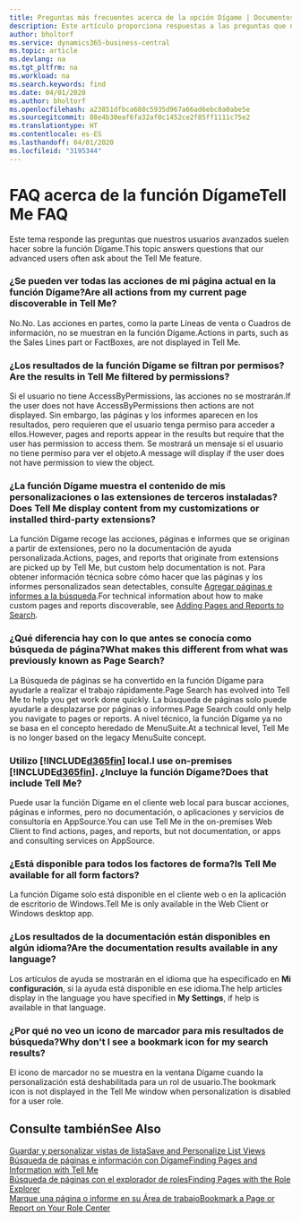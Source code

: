 ```yaml
---
title: Preguntas más frecuentes acerca de la opción Dígame | Documentos de Microsoft
description: Este artículo proporciona respuestas a las preguntas que nuestros socios y clientes suelen hacer sobre la función Dígame.
author: bholtorf
ms.service: dynamics365-business-central
ms.topic: article
ms.devlang: na
ms.tgt_pltfrm: na
ms.workload: na
ms.search.keywords: find
ms.date: 04/01/2020
ms.author: bholtorf
ms.openlocfilehash: a23851dfbca688c5935d967a66ad6ebc8a0abe5e
ms.sourcegitcommit: 88e4b30eaf6fa32af0c1452ce2f85ff1111c75e2
ms.translationtype: HT
ms.contentlocale: es-ES
ms.lasthandoff: 04/01/2020
ms.locfileid: "3195344"
---
```

# <a name="tell-me-faq"></a><span data-ttu-id="b361e-103">FAQ acerca de la función Dígame</span><span class="sxs-lookup"><span data-stu-id="b361e-103">Tell Me FAQ</span></span>
<span data-ttu-id="b361e-104">Este tema responde las preguntas que nuestros usuarios avanzados suelen hacer sobre la función Dígame.</span><span class="sxs-lookup"><span data-stu-id="b361e-104">This topic answers questions that our advanced users often ask about the Tell Me feature.</span></span>

### <a name="are-all-actions-from-my-current-page-discoverable-in-tell-me"></a><span data-ttu-id="b361e-105">¿Se pueden ver todas las acciones de mi página actual en la función Dígame?</span><span class="sxs-lookup"><span data-stu-id="b361e-105">Are all actions from my current page discoverable in Tell Me?</span></span>
<span data-ttu-id="b361e-106">No.</span><span class="sxs-lookup"><span data-stu-id="b361e-106">No.</span></span> <span data-ttu-id="b361e-107">Las acciones en partes, como la parte Líneas de venta o Cuadros de información, no se muestran en la función Dígame.</span><span class="sxs-lookup"><span data-stu-id="b361e-107">Actions in parts, such as the Sales Lines part or FactBoxes, are not displayed in Tell Me.</span></span>

### <a name="are-the-results-in-tell-me-filtered-by-permissions"></a><span data-ttu-id="b361e-108">¿Los resultados de la función Dígame se filtran por permisos?</span><span class="sxs-lookup"><span data-stu-id="b361e-108">Are the results in Tell Me filtered by permissions?</span></span>
<span data-ttu-id="b361e-109">Si el usuario no tiene AccessByPermissions, las acciones no se mostrarán.</span><span class="sxs-lookup"><span data-stu-id="b361e-109">If the user does not have AccessByPermissions then actions are not displayed.</span></span> <span data-ttu-id="b361e-110">Sin embargo, las páginas y los informes aparecen en los resultados, pero requieren que el usuario tenga permiso para acceder a ellos.</span><span class="sxs-lookup"><span data-stu-id="b361e-110">However, pages and reports appear in the results but require that the user has permission to access them.</span></span> <span data-ttu-id="b361e-111">Se mostrará un mensaje si el usuario no tiene permiso para ver el objeto.</span><span class="sxs-lookup"><span data-stu-id="b361e-111">A message will display if the user does not have permission to view the object.</span></span>

### <a name="does-tell-me-display-content-from-my-customizations-or-installed-third-party-extensions"></a><span data-ttu-id="b361e-112">¿La función Dígame muestra el contenido de mis personalizaciones o las extensiones de terceros instaladas?</span><span class="sxs-lookup"><span data-stu-id="b361e-112">Does Tell Me display content from my customizations or installed third-party extensions?</span></span>
<span data-ttu-id="b361e-113">La función Dígame recoge las acciones, páginas e informes que se originan a partir de extensiones, pero no la documentación de ayuda personalizada.</span><span class="sxs-lookup"><span data-stu-id="b361e-113">Actions, pages, and reports that originate from extensions are picked up by Tell Me, but custom help documentation is not.</span></span> <span data-ttu-id="b361e-114">Para obtener información técnica sobre cómo hacer que las páginas y los informes personalizados sean detectables, consulte [Agregar páginas e informes a la búsqueda](/dynamics365/business-central/dev-itpro/developer/devenv-al-menusuite-functionality).</span><span class="sxs-lookup"><span data-stu-id="b361e-114">For technical information about how to make custom pages and reports discoverable, see [Adding Pages and Reports to Search](/dynamics365/business-central/dev-itpro/developer/devenv-al-menusuite-functionality).</span></span>

### <a name="what-makes-this-different-from-what-was-previously-known-as-page-search"></a><span data-ttu-id="b361e-115">¿Qué diferencia hay con lo que antes se conocía como búsqueda de página?</span><span class="sxs-lookup"><span data-stu-id="b361e-115">What makes this different from what was previously known as Page Search?</span></span>
<span data-ttu-id="b361e-116">La Búsqueda de páginas se ha convertido en la función Dígame para ayudarle a realizar el trabajo rápidamente.</span><span class="sxs-lookup"><span data-stu-id="b361e-116">Page Search has evolved into Tell Me to help you get work done quickly.</span></span> <span data-ttu-id="b361e-117">La búsqueda de páginas solo puede ayudarle a desplazarse por páginas o informes.</span><span class="sxs-lookup"><span data-stu-id="b361e-117">Page Search could only help you navigate to pages or reports.</span></span> <span data-ttu-id="b361e-118">A nivel técnico, la función Dígame ya no se basa en el concepto heredado de MenuSuite.</span><span class="sxs-lookup"><span data-stu-id="b361e-118">At a technical level, Tell Me is no longer based on the legacy MenuSuite concept.</span></span>

### <a name="i-use-on-premises-d365fin-does-that-include-tell-me"></a><span data-ttu-id="b361e-119">Utilizo [!INCLUDE[d365fin](includes/d365fin_md.md)] local.</span><span class="sxs-lookup"><span data-stu-id="b361e-119">I use on-premises [!INCLUDE[d365fin](includes/d365fin_md.md)].</span></span> <span data-ttu-id="b361e-120">¿Incluye la función Dígame?</span><span class="sxs-lookup"><span data-stu-id="b361e-120">Does that include Tell Me?</span></span>
<span data-ttu-id="b361e-121">Puede usar la función Dígame en el cliente web local para buscar acciones, páginas e informes, pero no documentación, o aplicaciones y servicios de consultoría en AppSource.</span><span class="sxs-lookup"><span data-stu-id="b361e-121">You can use Tell Me in the on-premises Web Client to find actions, pages, and reports, but not documentation, or apps and consulting services on AppSource.</span></span>

### <a name="is-tell-me-available-for-all-form-factors"></a><span data-ttu-id="b361e-122">¿Está disponible para todos los factores de forma?</span><span class="sxs-lookup"><span data-stu-id="b361e-122">Is Tell Me available for all form factors?</span></span>
<span data-ttu-id="b361e-123">La función Dígame solo está disponible en el cliente web o en la aplicación de escritorio de Windows.</span><span class="sxs-lookup"><span data-stu-id="b361e-123">Tell Me is only available in the Web Client or Windows desktop app.</span></span>

### <a name="are-the-documentation-results-available-in-any-language"></a><span data-ttu-id="b361e-124">¿Los resultados de la documentación están disponibles en algún idioma?</span><span class="sxs-lookup"><span data-stu-id="b361e-124">Are the documentation results available in any language?</span></span>
<span data-ttu-id="b361e-125">Los artículos de ayuda se mostrarán en el idioma que ha especificado en **Mi configuración**, si la ayuda está disponible en ese idioma.</span><span class="sxs-lookup"><span data-stu-id="b361e-125">The help articles display in the language you have specified in **My Settings**, if help is available in that language.</span></span>

### <a name="why-dont-i-see-a-bookmark-icon-for-my-search-results"></a><span data-ttu-id="b361e-126">¿Por qué no veo un icono de marcador para mis resultados de búsqueda?</span><span class="sxs-lookup"><span data-stu-id="b361e-126">Why don't I see a bookmark icon for my search results?</span></span>
<span data-ttu-id="b361e-127">El icono de marcador no se muestra en la ventana Dígame cuando la personalización está deshabilitada para un rol de usuario.</span><span class="sxs-lookup"><span data-stu-id="b361e-127">The bookmark icon is not displayed in the Tell Me window when personalization is disabled for a user role.</span></span>


## <a name="see-also"></a><span data-ttu-id="b361e-128">Consulte también</span><span class="sxs-lookup"><span data-stu-id="b361e-128">See Also</span></span>  
[<span data-ttu-id="b361e-129">Guardar y personalizar vistas de lista</span><span class="sxs-lookup"><span data-stu-id="b361e-129">Save and Personalize List Views</span></span>](ui-views.md)  
[<span data-ttu-id="b361e-130">Búsqueda de páginas e información con Dígame</span><span class="sxs-lookup"><span data-stu-id="b361e-130">Finding Pages and Information with Tell Me</span></span>](ui-search.md)  
[<span data-ttu-id="b361e-131">Búsqueda de páginas con el explorador de roles</span><span class="sxs-lookup"><span data-stu-id="b361e-131">Finding Pages with the Role Explorer</span></span>](ui-role-explorer.md)  
[<span data-ttu-id="b361e-132">Marque una página o informe en su Área de trabajo</span><span class="sxs-lookup"><span data-stu-id="b361e-132">Bookmark a Page or Report on Your Role Center</span></span>](ui-bookmarks.md)

